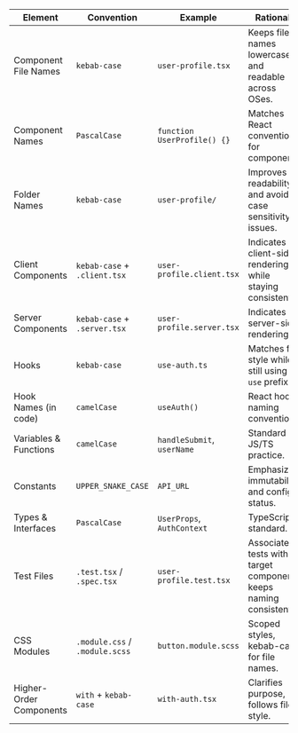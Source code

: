 | **Element**             | **Convention**                 | **Example**                 | **Rationale**                                                    |
| ----------------------- | ------------------------------ | --------------------------- | ---------------------------------------------------------------- |
| Component File Names    | `kebab-case`                   | `user-profile.tsx`          | Keeps file names lowercase and readable across OSes.             |
| Component Names         | `PascalCase`                   | `function UserProfile() {}` | Matches React convention for components.                         |
| Folder Names            | `kebab-case`                   | `user-profile/`             | Improves readability and avoids case sensitivity issues.         |
| Client Components       | `kebab-case` + `.client.tsx`   | `user-profile.client.tsx`   | Indicates client-side rendering, while staying consistent.       |
| Server Components       | `kebab-case` + `.server.tsx`   | `user-profile.server.tsx`   | Indicates server-side rendering.                                 |
| Hooks                   | `kebab-case`                   | `use-auth.ts`               | Matches file style while still using `use` prefix.               |
| Hook Names (in code)    | `camelCase`                    | `useAuth()`                 | React hook naming convention.                                    |
| Variables & Functions   | `camelCase`                    | `handleSubmit`, `userName`  | Standard JS/TS practice.                                         |
| Constants               | `UPPER_SNAKE_CASE`             | `API_URL`                   | Emphasizes immutability and config status.                       |
| Types & Interfaces      | `PascalCase`                   | `UserProps`, `AuthContext`  | TypeScript standard.                                             |
| Test Files              | `.test.tsx` / `.spec.tsx`      | `user-profile.test.tsx`     | Associates tests with target component, keeps naming consistent. |
| CSS Modules             | `.module.css` / `.module.scss` | `button.module.scss`        | Scoped styles, kebab-case for file names.                        |
| Higher-Order Components | `with` + `kebab-case`          | `with-auth.tsx`             | Clarifies purpose, follows file style.                           |
